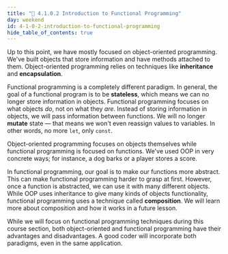 ```yaml
---
title: "📓 4.1.0.2 Introduction to Functional Programming"
day: weekend
id: 4-1-0-2-introduction-to-functional-programming
hide_table_of_contents: true
---
```


Up to this point, we have mostly focused on object-oriented programming. We've built objects that store information and have methods attached to them. Object-oriented programming relies on techniques like **inheritance** and **encapsulation**.

Functional programming is a completely different paradigm. In general, the goal of a functional program is to be **stateless**, which means we can no longer store information in objects. Functional programming focuses on what objects _do_, not on what they _are_. Instead of storing information in objects, we will pass information between functions. We will no longer **mutate** state — that means we won't even reassign values to variables. In other words, no more `let`, only `const`.

Object-oriented programming focuses on objects themselves while functional programming is focused on functions. We've used OOP in very concrete ways; for instance, a dog barks or a player stores a score.

In functional programming, our goal is to make our functions more abstract. This can make functional programming harder to grasp at first. However, once a function is abstracted, we can use it with many different objects. While OOP uses inheritance to give many kinds of objects functionality, functional programming uses a technique called **composition**. We will learn more about composition and how it works in a future lesson.

While we will focus on functional programming techniques during this course section, both object-oriented and functional programming have their advantages and disadvantages. A good coder will incorporate both paradigms, even in the same application.
